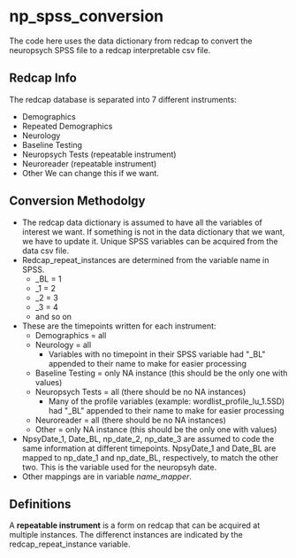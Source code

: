 # np_spss_conversion

The code here uses the data dictionary from redcap to convert the neuropsych SPSS file to a redcap interpretable csv file. 

## Redcap Info
The redcap database is separated into 7 different instruments:
* Demographics
* Repeated Demographics
* Neurology
* Baseline Testing
* Neuropsych Tests  (repeatable instrument)
* Neuroreader       (repeatable instrument)
* Other
We can change this if we want.

## Conversion Methodolgy
* The redcap data dictionary is assumed to have all the variables of interest we want. If something is not in the data dictionary that we want, we have to update it. Unique SPSS variables can be acquired from the data csv file.
* Redcap_repeat_instances are determined from the variable name in SPSS.
  * _BL = 1
  * _1 = 2
  * _2 = 3
  * _3 = 4
  * and so on
* These are the timepoints written for each instrument:
  * Demographics = all
  * Neurology = all
    * Variables with no timepoint in their SPSS variable had "_BL" appended to their name to make for easier processing
  * Baseline Testing = only NA instance (this should be the only one with values)
  * Neuropsych Tests = all (there should be no NA instances)
    * Many of the profile variables (example: wordlist_profile_lu_1.5SD) had "_BL" appended to their name to make for easier processing
  * Neuroreader = all (there should be no NA instances)
  * Other = only NA instance (this should be the only one with values)
* NpsyDate_1, Date_BL, np_date_2, np_date_3 are assumed to code the same information at different timepoints. NpsyDate_1 and Date_BL are mapped to np_date_1 and np_date_BL, respectively, to match the other two. This is the variable used for the neuropsyh date.
* Other mappings are in variable *name_mapper*.

## Definitions
A **repeatable instrument** is a form on redcap that can be acquired at multiple instances. The differenct instances are indicated by the redcap_repeat_instance variable.
